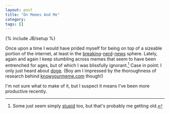 ```yaml
---
layout: post
title: "On Memes And Me"
category: 
tags: []
---
```

{% include JB/setup %}

Once upon a time I would have prided myself for being on top of a
sizeable portion of the internet, at least in the
[breaking](http://www.reddit.com/)-[nerd](http://news.ycombinator.com/)-[news](http://slashdot.org/)
sphere.  Lately, again and again I keep stumbling across memes that
seem to have been entrenched for ages, but of which I was blissfully
ignorant.[^1] Case in point: I only just heard about
[doge](http://knowyourmeme.com/memes/doge).  (Boy am I impressed by
the thoroughness of research behind
[knowyourmeme.com](http://knowyourmeme.com/) though!)

I'm not sure what to make of it, but I suspect it means I've been more
productive recently.

[^1]: Some just seem simply
[stupid](http://knowyourmeme.com/memes/harlem-shake) too, but that's
probably me getting old.
